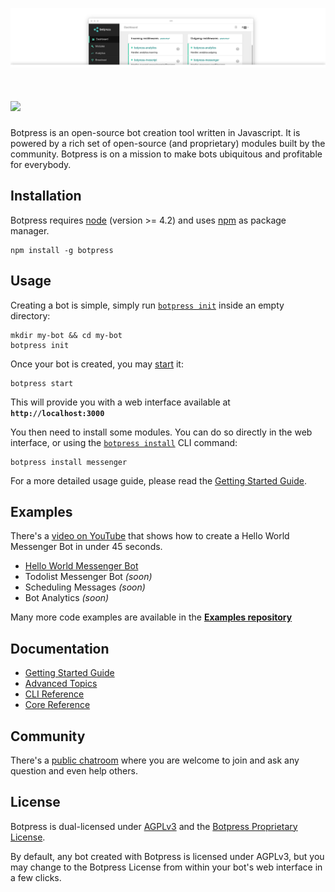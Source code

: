 ![](/assets/screenshot-ui.png)

# <a href='http://botpress.io'><img src='https://httpsimage.com/img/botpress-logo-120.png' height='60'></a>

Botpress is an open-source bot creation tool written in Javascript. It is powered by a rich set of open-source (and proprietary) modules built by the community. Botpress is on a mission to make bots ubiquitous and profitable for everybody.

## Installation

Botpress requires [node](https://nodejs.org) (version >= 4.2) and uses [npm](https://www.npmjs.com) as package manager.

```
npm install -g botpress
```

## Usage

Creating a bot is simple, simply run [`botpress init`](/docs/cli-reference.md#init) inside an empty directory:

```
mkdir my-bot && cd my-bot
botpress init
```

Once your bot is created, you may [start](/docs/cli-reference.md#start--s) it:

```
botpress start
```

This will provide you with a web interface available at **`http://localhost:3000`**

You then need to install some modules. You can do so directly in the web interface, or using the [`botpress install`](/docs/cli-reference.md#install--i) CLI command:

```
botpress install messenger
```

For a more detailed usage guide, please read the [Getting Started Guide](/docs/getting-started.md).

## Examples

There's a [video on YouTube](TODO) that shows how to create a Hello World Messenger Bot in under 45 seconds.

- [Hello World Messenger Bot](TODO)
- Todolist Messenger Bot _(soon)_
- Scheduling Messages _(soon)_
- Bot Analytics _(soon)_

Many more code examples are available in the **[Examples repository](https://github.com/botpress/botpress-examples)**

## Documentation

- [Getting Started Guide](/docs/getting-started.md)
- [Advanced Topics](/docs/advanced-topics.md)
- [CLI Reference](/docs/cli-reference.md)
- [Core Reference](/docs/core-reference.md)

## Community

There's a [public chatroom](https://gitter.im/botpress/core) where you are welcome to join and ask any question and even help others.

## License

Botpress is dual-licensed under [AGPLv3](/licenses/LICENSE_AGPL3) and the [Botpress Proprietary License](/licenses/LICENSE_BOTPRESS). 

By default, any bot created with Botpress is licensed under AGPLv3, but you may change to the Botpress License from within your bot's web interface in a few clicks.
